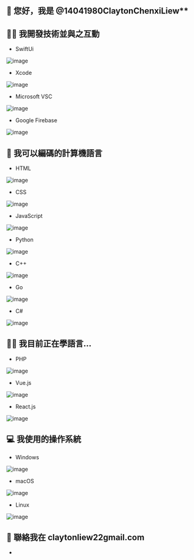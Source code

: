 ## 👋 您好，我是 @14041980ClaytonChenxiLiew**
## 👩‍💻 我開發技術並與之互動
- SwiftUi

![image](https://user-images.githubusercontent.com/72314373/113934627-e8942b80-97ed-11eb-9da6-dee03802dbe3.png)
- Xcode

![image](https://user-images.githubusercontent.com/72314373/113934660-efbb3980-97ed-11eb-899c-65438ef5a38c.png)
- Microsoft VSC

![image](https://user-images.githubusercontent.com/72314373/113934679-f5b11a80-97ed-11eb-8e02-f36eb8a7684d.png)
- Google Firebase

![image](https://user-images.githubusercontent.com/72314373/113934734-0497cd00-97ee-11eb-913c-792f9b8308d3.png)

## 👀 我可以編碼的計算機語言
- HTML

![image](https://user-images.githubusercontent.com/72314373/113935430-7708ad00-97ee-11eb-9c35-8e01e449f48d.png)
- CSS

![image](https://user-images.githubusercontent.com/72314373/113935482-87208c80-97ee-11eb-9b3c-001e8b7650d2.png)
- JavaScript

![image](https://user-images.githubusercontent.com/72314373/113935562-9acbf300-97ee-11eb-928d-e108211ca252.png)
- Python

![image](https://user-images.githubusercontent.com/72314373/113935623-a6b7b500-97ee-11eb-8a88-9aee41f79d0f.png)
- C++

![image](https://user-images.githubusercontent.com/72314373/113935724-c7800a80-97ee-11eb-9bb2-f2c8b3deab30.png)
- Go

![image](https://user-images.githubusercontent.com/72314373/113935756-d1a20900-97ee-11eb-8fa9-9f6a81591c32.png)
- C#

![image](https://user-images.githubusercontent.com/72314373/113935892-fe562080-97ee-11eb-82d7-25b2ccf87c67.png)




## 👨‍🏫 我目前正在學語言... 
- PHP

![image](https://user-images.githubusercontent.com/72314373/113936101-3fe6cb80-97ef-11eb-8d51-2b8644779f7e.png)
- Vue.js

![image](https://user-images.githubusercontent.com/72314373/113936126-4bd28d80-97ef-11eb-9a5d-d751264d4cf7.png)
- React.js

![image](https://user-images.githubusercontent.com/72314373/113936218-63aa1180-97ef-11eb-9090-56209d32e167.png)


## 💻 我使用的操作系統
- Windows

![image](https://user-images.githubusercontent.com/72314373/113936338-8b997500-97ef-11eb-8712-2360cd5e3a75.png)
- macOS

![image](https://user-images.githubusercontent.com/72314373/113936383-97853700-97ef-11eb-88ba-3a7b3e0a1056.png)
- Linux

![image](https://user-images.githubusercontent.com/72314373/113936413-a1a73580-97ef-11eb-9f5c-2598e1329542.png)


## 📲 聯絡我在 claytonliew22gmail.com


<!---
14041980ClaytonChLiew/14041980ClaytonChLiew is a ✨ special ✨ repository because its `README.md` (this file) appears on your GitHub profile.
You can click the Preview link to take a look at your changes.
--->
-
